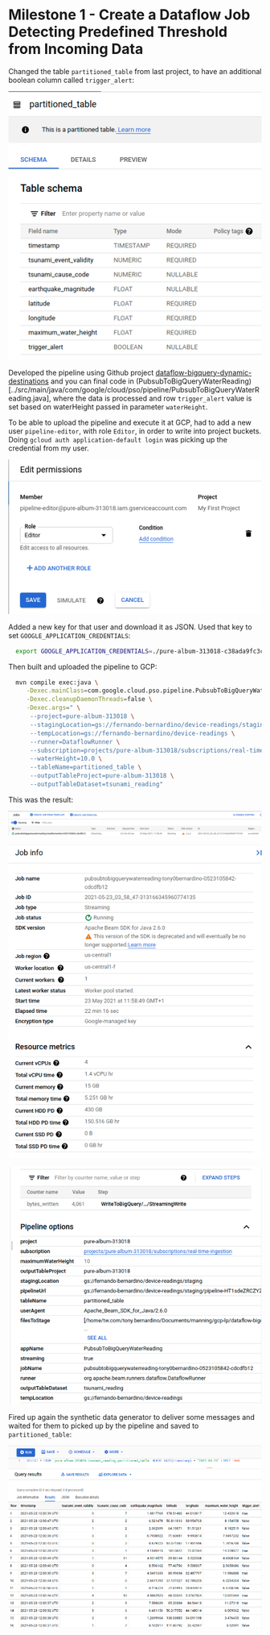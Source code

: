# Milestone 1 - Create a Dataflow Job Detecting Predefined Threshold from Incoming Data

Changed the table `partitioned_table` from last project, to have an additional boolean column called `trigger_alert`: 

![img.png](img.png)

Developed the pipeline using Github project 
[dataflow-bigquery-dynamic-destinations](http://github.com/ryanmcdowell/dataflow-bigquery-dynamic-destinations) and
you can final code in 
(PubsubToBigQueryWaterReading)[../src/main/java/com/google/cloud/pso/pipeline/PubsubToBigQueryWaterReading.java],
where the data is processed and row `trigger_alert` value is set based on waterHeight passed in parameter `waterHeight`.

To be able to upload the pipeline and execute it at GCP, had to add a new user `pipeline-editor`, with role `Editor`,
in order to write into project buckets. Doing `gcloud auth application-default login` was picking up the credential from 
my user. 

![img_4.png](img_4.png)

Added a new key for that user and download it as JSON. Used that key to set `GOOGLE_APPLICATION_CREDENTIALS`:

```sh
  export GOOGLE_APPLICATION_CREDENTIALS=./pure-album-313018-c38ada9fc3cf.json
```

Then built and uploaded the pipeline to GCP:

```sh
  mvn compile exec:java \
     -Dexec.mainClass=com.google.cloud.pso.pipeline.PubsubToBigQueryWaterReading \
     -Dexec.cleanupDaemonThreads=false \
     -Dexec.args=" \
      --project=pure-album-313018 \
      --stagingLocation=gs://fernando-bernardino/device-readings/staging \
      --tempLocation=gs://fernando-bernardino/device-readings \
      --runner=DataflowRunner \
      --subscription=projects/pure-album-313018/subscriptions/real-time-ingestion \
      --waterHeight=10.0 \
      --tableName=partitioned_table \
      --outputTableProject=pure-album-313018 \
      --outputTableDataset=tsunami_reading"
```
This was the result:

![img_3.png](img_3.png)

![img_2.png](img_2.png)

![img_1.png](img_1.png)

Fired up again the synthetic data generator to deliver some messages and waited for them to picked up by the pipeline
and saved to `partitioned_table`:

![img_5.png](img_5.png)